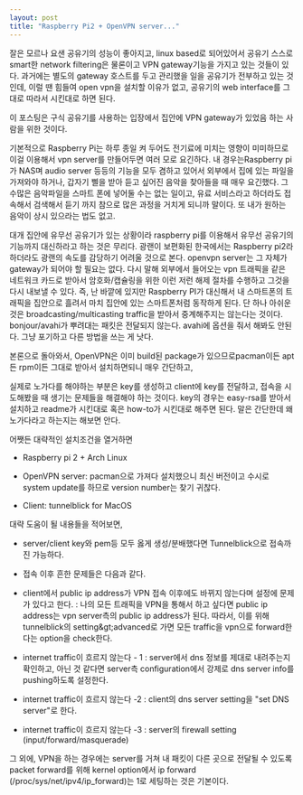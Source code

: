 ```yaml
---
layout: post
title: "Raspberry Pi2 + OpenVPN server..."
---
```



잘은 모르나 요샌 공유기의 성능이 좋아지고, linux based로 되어있어서 공유기 스스로 smart한 network filtering은 물론이고 VPN gateway기능을 가지고 있는 것들이 있다. 과거에는 별도의 gateway 호스트를 두고 관리했을 일을 공유기가 전부하고 있는 것인데, 이럴 땐 힘들여 open vpn을 설치할 이유가 없고, 공유기의 web interface를 그대로 따라서 시킨대로 하면 된다.




이 포스팅은 구식 공유기를 사용하는 입장에서 집안에 VPN gateway가 있었음 하는 사람을 위한 것이다.




기본적으로 Raspberry Pi는 하루 종일 켜 두어도 전기료에 미치는 영향이 미미하므로 이걸 이용해서 vpn server를 만들어두면 여러 모로 요긴하다. 내 경우는Raspberry pi가 NAS며 audio server 등등의 기능을 모두 겸하고 있어서 외부에서 집에 있는 파일을 가져와야 하거나, 갑자기 삘을 받아 듣고 싶어진 음악을 찾아들을 때 매우 요긴했다. 그 수많은 음악파일을 스마트 폰에 넣어둘 수는 없는 일이고, 유료 서비스라고 하더라도 접속해서 검색해서 듣기 까지 참으로 많은 과정을 거치게 되니까 말이다. 또 내가 원하는 음악이 상시 있으라는 법도 없고.




대개 집안에 유무선 공유기가 있는 상황이라 raspberry pi를 이용해서 유무선 공유기의 기능까지 대신하라고 하는 것은 무리다. 광랜이 보편화된 한국에서는 Raspberry pi2라 하더라도 광랜의 속도를 감당하기 어려울 것으로 본다. openvpn server는 그 자체가 gateway가 되어야 할 필요는 없다. 다시 말해 외부에서 들어오는 vpn 트래픽을 같은 네트워크 카드로 받아서 암호화/캡슐링을 위한 이런 저런 해제 절차를 수행하고 그것을 다시 내보낼 수 있다. 즉, 난 바깥에 있지만 Raspberry PI가 대신해서 내 스마트폰의 트래픽을 집안으로 흘려서 마치 집안에 있는 스마트폰처럼 동작하게 된다. 단 하나 아쉬운 것은 broadcasting/multicasting traffic을 받아서 중계해주지는 않는다는 것이다. bonjour/avahi가 뿌려대는 패킷은 전달되지 않는다. avahi에 옵션을 줘서 해봐도 안된다. 그냥 포기하고 다른 방법을 쓰는 게 낫다.




본론으로 돌아와서, OpenVPN은 이미 build된 package가 있으므로pacman이든 apt든 rpm이든 그대로 받아서 설치하면되니 매우 간단하고, 

실제로 노가다를 해야하는 부분은 key를 생성하고 client에 key를 전달하고, 접속을 시도해봤을 때 생기는 문제들을 해결해야 하는 것이다. key의 경우는 easy-rsa를 받아서 설치하고 readme가 시킨대로 혹은 how-to가 시킨대로 해주면 된다. 말은 간단한데 왜 노가다라고 하는지는 해보면 안다.




어쨋든 대략적인 설치조건을 열거하면




* Raspberry pi 2 + Arch Linux

* OpenVPN server: pacman으로 가져다 설치했으니 최신 버전이고 수시로 system update를 하므로 version number는 찾기 귀찮다.

* Client: tunnelblick for MacOS




대략 도움이 될 내용들을 적어보면,




* server/client key와 pem등 모두 옳게 생성/분배했다면 Tunnelblick으로 접속까진 가능하다. 

* 접속 이후 흔한 문제들은 다음과 같다.

* client에서 public ip address가 VPN 접속 이후에도 바뀌지 않는다며 설정에 문제가 있다고 한다. : 나의 모든 트래픽을 VPN을 통해서 하고 싶다면 public ip address는 vpn server측의 public ip address가 된다. 따라서, 이를 위해 tunnelblick의 setting&amp;gt;advanced로 가면 모든 traffic을 vpn으로 forward한다는 option을 check한다. 

* internet traffic이 흐르지 않는다 - 1 : server에서 dns 정보를 제대로 내려주는지 확인하고, 아닌 것 같다면 server측 configuration에서 강제로 dns server info를 pushing하도록 설정한다.

* internet traffic이 흐르지 않는다 -2 : client의 dns server setting을 "set DNS server"로 한다.

* internet traffic이 흐르지 않는다 -3 : server의 firewall setting (input/forward/masquerade)




그 외에, VPN을 하는 경우에는 server를 거쳐 내 패킷이 다른 곳으로 전달될 수 있도록 packet forward를 위해 kernel option에서 ip forward (/proc/sys/net/ipv4/ip_forward)는 1로 세팅하는 것은 기본이다. 






